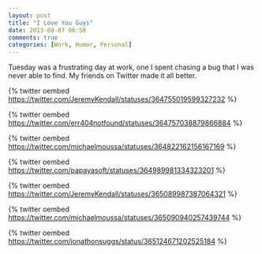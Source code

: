 ```yaml
---
layout: post
title: "I Love You Guys"
date: 2013-08-07 06:50
comments: true
categories: [Work, Humor, Personal]
---
```


Tuesday was a frustrating day at work, one I spent chasing a bug that I 
was never able to find. My friends on Twitter made it all better.

{% twitter oembed https://twitter.com/JeremyKendall/statuses/364755019599327232 %}

{% twitter oembed https://twitter.com/err404notfound/statuses/364757038879866884 %}

{% twitter oembed https://twitter.com/michaelmoussa/statuses/364822162156167169 %}

{% twitter oembed https://twitter.com/papayasoft/statuses/364989981334323201 %}

{% twitter oembed https://twitter.com/JeremyKendall/statuses/365089987387064321 %}

{% twitter oembed https://twitter.com/michaelmoussa/statuses/365090940257439744 %}

{% twitter oembed https://twitter.com/jonathonsuggs/status/365124671202525184 %}
